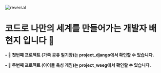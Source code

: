 ![reversal](https://capsule-render.vercel.app/api?type=venom&text=Hi%20I'm%20Hyeon%20Ji&fontAlign=30&fontSize=30&&descAlign=60&descAlignY=50&theme=venom)
# 코드로 나만의 세계를 만들어가는 개발자 배현지 입니다 👋

**- 🌱 첫번째 프로젝트 (가족 공유 일기장)는 project_django에서 확인할 수 있습니다.**

**- 🌱 두번째 프로젝트 (아이돌 육성 게임)는 project_weeg에서 확인할 수 있습니다.**


